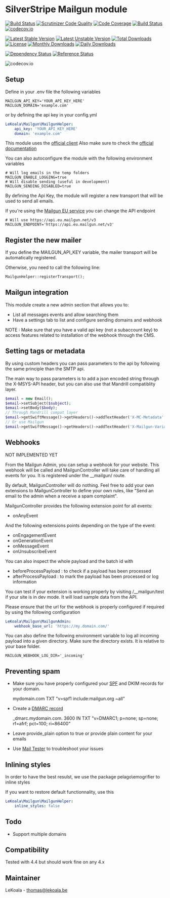 # SilverStripe Mailgun module

[![Build Status](https://travis-ci.org/lekoala/silverstripe-mailgun.svg?branch=master)](https://travis-ci.org/lekoala/silverstripe-mailgun)
[![Scrutinizer Code Quality](https://scrutinizer-ci.com/g/lekoala/silverstripe-mailgun/badges/quality-score.png?b=master)](https://scrutinizer-ci.com/g/lekoala/silverstripe-mailgun/?branch=master)
[![Code Coverage](https://scrutinizer-ci.com/g/lekoala/silverstripe-mailgun/badges/coverage.png?b=master)](https://scrutinizer-ci.com/g/lekoala/silverstripe-mailgun/?branch=master)
[![Build Status](https://scrutinizer-ci.com/g/lekoala/silverstripe-mailgun/badges/build.png?b=master)](https://scrutinizer-ci.com/g/lekoala/silverstripe-mailgun/build-status/master)
[![codecov.io](https://codecov.io/github/lekoala/silverstripe-mailgun/coverage.svg?branch=master)](https://codecov.io/github/lekoala/silverstripe-mailgun?branch=master)

[![Latest Stable Version](https://poser.pugx.org/lekoala/silverstripe-mailgun/version)](https://packagist.org/packages/lekoala/silverstripe-mailgun)
[![Latest Unstable Version](https://poser.pugx.org/lekoala/silverstripe-mailgun/v/unstable)](//packagist.org/packages/lekoala/silverstripe-mailgun)
[![Total Downloads](https://poser.pugx.org/lekoala/silverstripe-mailgun/downloads)](https://packagist.org/packages/lekoala/silverstripe-mailgun)
[![License](https://poser.pugx.org/lekoala/silverstripe-mailgun/license)](https://packagist.org/packages/lekoala/silverstripe-mailgun)
[![Monthly Downloads](https://poser.pugx.org/lekoala/silverstripe-mailgun/d/monthly)](https://packagist.org/packages/lekoala/silverstripe-mailgun)
[![Daily Downloads](https://poser.pugx.org/lekoala/silverstripe-mailgun/d/daily)](https://packagist.org/packages/lekoala/silverstripe-mailgun)

[![Dependency Status](https://www.versioneye.com/php/lekoala:silverstripe-mailgun/badge.svg)](https://www.versioneye.com/php/lekoala:silverstripe-mailgun)
[![Reference Status](https://www.versioneye.com/php/lekoala:silverstripe-mailgun/reference_badge.svg?style=flat)](https://www.versioneye.com/php/lekoala:silverstripe-mailgun/references)

![codecov.io](https://codecov.io/github/lekoala/silverstripe-mailgun/branch.svg?branch=master)

## Setup

Define in your .env file the following variables

	MAILGUN_API_KEY='YOUR_API_KEY_HERE'
	MAILGUN_DOMAIN='example.com'

or by defining the api key in your config.yml

```yaml
LeKoala\Mailgun\MailgunHelper:
    api_key: 'YOUR_API_KEY_HERE'
    domain: 'example.com'
```

This module uses the [official client](https://github.com/mailgun/mailgun-php)
Also make sure to check the [official documentation](https://documentation.mailgun.com/en/latest/index.html)

You can also autoconfigure the module with the following environment variables

    # Will log emails in the temp folders
    MAILGUN_ENABLE_LOGGING=true
    # Will disable sending (useful in development)
	MAILGUN_SENDING_DISABLED=true

By defining the Api Key, the module will register a new transport that will be used to send all emails.

If you're using the [Mailgun EU service](https://documentation.mailgun.com/en/latest/api-intro.html#base-url) you can change the API endpoint

    # Will use https://api.eu.mailgun.net/v3
    MAILGUN_ENDPOINT='https://api.eu.mailgun.net/v3'

## Register the new mailer

If you define the MAILGUN_API_KEY variable, the mailer transport will be automatically registered.

Otherwise, you need to call the following line:

```php
MailgunHelper::registerTransport();
```

## Mailgun integration

This module create a new admin section that allows you to:

- List all messages events and allow searching them
- Have a settings tab to list and configure sending domains and webhook

NOTE : Make sure that you have a valid api key (not a subaccount key) to access
features related to installation of the webhook through the CMS.

## Setting tags or metadata

By using custom headers you can pass parameters to the api by following the
same principle than the SMTP api.

The main way to pass parameters is to add a json encoded string through the
X-MSYS-API header, but you can also use that Mandrill compatiblity layer.

```php
$email = new Email();
$email->setSubject($subject);
$email->setBody($body);
// Through Mandrill compat layer
$email->getSwiftMessage()->getHeaders()->addTextHeader('X-MC-Metadata', json_encode(['FIRST_NAME' => 'Jon Smith']));
// Or use Mailgun
$email->getSwiftMessage()->getHeaders()->addTextHeader('X-Mailgun-Variables', json_encode(['FIRST_NAME' => 'Jon Smith']));
```

## Webhooks

NOT IMPLEMENTED YET

From the Mailgun Admin, you can setup a webhook for your website. This webhook
will be called and MailgunController will take care of handling all events
for you. It is registered under the __mailgun/ route.

By default, MailgunController will do nothing. Feel free to add your own
extensions to MailgunController to define your own rules, like "Send an
email to the admin when a receive a spam complaint".

MailgunController provides the following extension point for all events:
- onAnyEvent

And the following extensions points depending on the type of the event:
- onEngagementEvent
- onGenerationEvent
- onMessageEvent
- onUnsubscribeEvent

You can also inspect the whole payload and the batch id with
- beforeProcessPayload : to check if a payload has been processed
- afterProcessPayload : to mark the payload has been processed or log information

You can test if your extension is working properly by visiting /__mailgun/test
if your site is in dev mode. It will load sample data from the API.

Please ensure that the url for the webhook is properly configured if required
by using the following configuration

```yaml
LeKoala\Mailgun\MailgunAdmin:
    webhook_base_url: 'https://my.domain.com/'
```

You can also define the following environment variable to log all incoming payload into a given
directory. Make sure the directory exists. It is relative to your base folder.

    MAILGUN_WEBHOOK_LOG_DIR='_incoming'

## Preventing spam

- Make sure you have properly configured your [SPF](https://mxtoolbox.com/SPFRecordGenerator.aspx) and DKIM records for your domain.

    mydomain.com   TXT   "v=spf1 include:mailgun.org ~all"

- Create a [DMARC record](https://www.unlocktheinbox.com/dmarcwizard/)

    _dmarc.mydomain.com. 3600 IN TXT "v=DMARC1; p=none; sp=none; rf=afrf; pct=100; ri=86400"

- Leave provide_plain option to true or provide plain content for your emails
- Use [Mail Tester](http://www.mail-tester.com/) to troubleshoot your issues

## Inlining styles

In order to have the best resulst, we use the package pelago\emogrifier to inline styles

If you want to restore default functionnality, use this
```yaml
LeKoala\Mailgun\MailgunHelper:
    inline_styles: false
```

## Todo
- Support multiple domains

## Compatibility
Tested with 4.4 but should work fine on any 4.x

## Maintainer
LeKoala - thomas@lekoala.be
